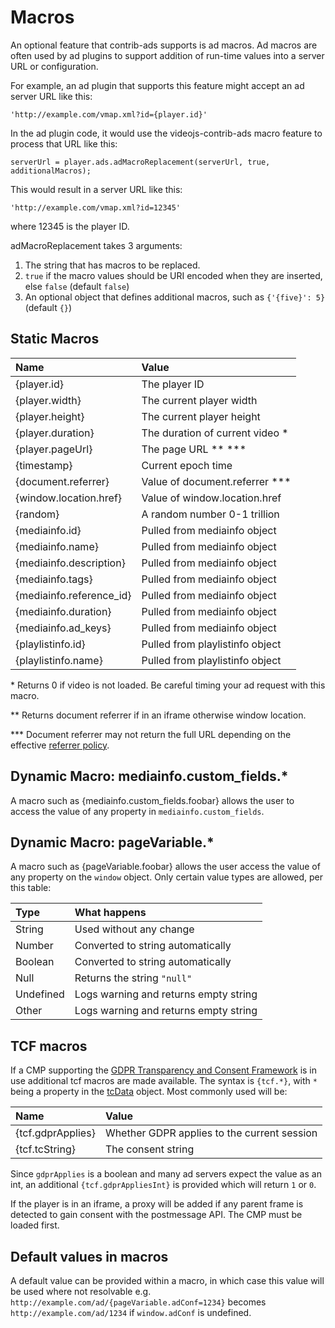 # Macros

An optional feature that contrib-ads supports is ad macros. Ad macros are often used by ad plugins to support addition of run-time values into a server URL or configuration.

For example, an ad plugin that supports this feature might accept an ad server URL like this:

`'http://example.com/vmap.xml?id={player.id}'`

In the ad plugin code, it would use the videojs-contrib-ads macro feature to process that URL like this:

`serverUrl = player.ads.adMacroReplacement(serverUrl, true, additionalMacros);`

This would result in a server URL like this:

`'http://example.com/vmap.xml?id=12345'`

where 12345 is the player ID.

adMacroReplacement takes 3 arguments:

1. The string that has macros to be replaced.
2. `true` if the macro values should be URI encoded when they are inserted, else `false` (default `false`)
3. An optional object that defines additional macros, such as `{'{five}': 5}` (default `{}`)

## Static Macros

| Name                     | Value                             |
|:-------------------------|:----------------------------------|
| {player.id}              | The player ID                     |
| {player.width}           | The current player width          |
| {player.height}          | The current player height         |
| {player.duration}        | The duration of current video *   |
| {player.pageUrl}         | The page URL ** ***               |
| {timestamp}              | Current epoch time                |
| {document.referrer}      | Value of document.referrer ***    |
| {window.location.href}   | Value of window.location.href     |
| {random}                 | A random number 0-1 trillion      |
| {mediainfo.id}           | Pulled from mediainfo object      |
| {mediainfo.name}         | Pulled from mediainfo object      |
| {mediainfo.description}  | Pulled from mediainfo object      |
| {mediainfo.tags}         | Pulled from mediainfo object      |
| {mediainfo.reference_id} | Pulled from mediainfo object      |
| {mediainfo.duration}     | Pulled from mediainfo object      |
| {mediainfo.ad_keys}      | Pulled from mediainfo object      |
| {playlistinfo.id}        | Pulled from playlistinfo object   |
| {playlistinfo.name}      | Pulled from playlistinfo object   |

\* Returns 0 if video is not loaded. Be careful timing your ad request with this macro.

\** Returns document referrer if in an iframe otherwise window location.

\*** Document referrer may not return the full URL depending on the effective [referrer policy][referrer-policy].

## Dynamic Macro: mediainfo.custom_fields.*

A macro such as {mediainfo.custom_fields.foobar} allows the user to access the value of any property in `mediainfo.custom_fields`.

## Dynamic Macro: pageVariable.*

A macro such as {pageVariable.foobar} allows the user access the value of any property on the `window` object. Only certain value types are allowed, per this table:

| Type      | What happens                          |
|:----------|:--------------------------------------|
| String    | Used without any change               |
| Number    | Converted to string automatically     |
| Boolean   | Converted to string automatically     |
| Null      | Returns the string `"null"`           |
| Undefined | Logs warning and returns empty string |
| Other     | Logs warning and returns empty string |

## TCF macros

If a CMP supporting the [GDPR Transparency and Consent Framework][tcf] is in use additional tcf macros are made available. The syntax is `{tcf.*}`, with `*` being a property in the [tcData][tcdata] object. Most commonly used will be:

| Name                     | Value                                       |
|:-------------------------|:--------------------------------------------|
| {tcf.gdprApplies}        | Whether GDPR applies to the current session |
| {tcf.tcString}           | The consent string                          |

Since `gdprApplies` is a boolean and many ad servers expect the value as an int, an additional `{tcf.gdprAppliesInt}` is provided which will return `1` or `0`.

If the player is in an iframe, a proxy will be added if any parent frame is detected to gain consent with the postmessage API. The CMP must be loaded first.

## Default values in macros

A default value can be provided within a macro, in which case this value will be used where not resolvable e.g. `http://example.com/ad/{pageVariable.adConf=1234}` becomes `http://example.com/ad/1234` if `window.adConf` is undefined.

[tcf]: https://github.com/InteractiveAdvertisingBureau/GDPR-Transparency-and-Consent-Framework/blob/master/TCFv2/IAB%20Tech%20Lab%20-%20CMP%20API%20v2.md
[tcdata]: https://github.com/InteractiveAdvertisingBureau/GDPR-Transparency-and-Consent-Framework/blob/master/TCFv2/IAB%20Tech%20Lab%20-%20CMP%20API%20v2.md#tcdata
[referrer-policy]: https://developer.mozilla.org/en-US/docs/Web/HTTP/Headers/Referrer-Policy
